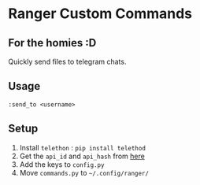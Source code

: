 # Ranger Custom Commands
## For the homies :D
Quickly send files to telegram chats.

## Usage
`:send_to <username>`

## Setup 

  1. Install `telethon` : `pip install telethod` 
  2. Get the `api_id` and `api_hash` from [here](https://my.telegram.org/apps)
  3. Add the keys to `config.py`
  4. Move `commands.py` to `~/.config/ranger/`
